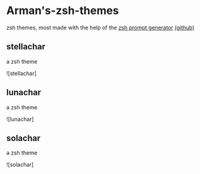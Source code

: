 # Arman's-zsh-themes
zsh themes, most made with the help of the [zsh prompt generator](https://zsh-prompt-generator.site/) [(github)](https://github.com/k-yokoishi/zsh-prompt-generator)

## stellachar
a zsh theme

![stellachar]


## lunachar
a zsh theme 

![lunachar]


## solachar
a zsh theme

![solachar]
